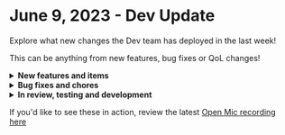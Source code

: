 # June 9, 2023 - Dev Update

Explore what new changes the Dev team has deployed in the last week!

This can be anything from new features, bug fixes or QoL changes!

<details>

<summary><strong>New features and items</strong></summary>

* Updated Slack permissions to allow for custom icons/usernames
* Updated Slack permissions to include ‘Channels:manage’
* Updated Graph permissions to include ‘ChannelSettings.ReadWrite.All’
* Updated Graph permissions to include ‘Teamworktag’
* Improved performance of form condition evaluations
* Upgraded to Python 3.11
* Added missing Exchange Online headers
* Allow admin level users to delete managed orgs
* Added a url field to the OpenAI configuration to allow users to point at an Azure hosted version of OpenAI
* Added actions to DattoPSA for Document endpoints
* Added the ability to create tags from the workflow creation modal

</details>

<details>

<summary><strong>Bug fixes and chores</strong></summary>

* Fixed Acronis List Tenant Agents action parameter that had the incorrect parameter
* Fixed mislabeled parameter in Acronis Agent Registration action
* Fixed null attribute error when crates do not have a primary pack defined
* Fixed error for Risky User Detection triggers
* Added New-DistributionGroup to Anchor Header requirement to fix error
* Fixed bug where IT Glue List Passwords was not filtering correctly
* Fixed bug where users were unable to select an organization in an integrations org mapping table
* Fixed a bug where re-running a sub-workflow would rerun the parent workflow with the sub-workflow inputs
* Updated labels for the core password generation action

</details>

<details>

<summary><strong>In review, testing and development</strong></summary>

* Crates tagging
* Sophos integration
* Action to parse HTML and XML

</details>

If you'd like to see these in action, review the latest [Open Mic recording here](../../roc-open-mics/rewst-open-mics-north-america/2023-roc-open-mics/june-9th-2023-automation-doesnt-have-to-be-like-pulling-teeth.md)
